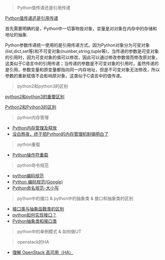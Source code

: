 > Python值传递还是引用传递

[Python值传递还是引用传递](https://blog.csdn.net/hohaizx/article/details/78427406)


首先需要明确的是，Python中一切事物皆对象，变量是对对象在内存中的存储和地址的抽象.

Python参数传递统一使用的是引用传递方式。因为Python对象分为可变对象(list,dict,set等)和不可变对象(number,string,tuple等)，当传递的参数是可变对象的引用时，因为可变对象的值可以修改，因此可以通过修改参数值而修改原对象，这类似于C语言中的引用传递；当传递的参数是不可变对象的引用时，虽然传递的是引用，参数变量和原变量都指向同一内存地址，但是不可变对象无法修改，所以参数的重新赋值不会影响原对象，这类似于C语言中的值传递。

> python2和python3的区别

[python2和python3的重要区别](https://blog.csdn.net/weixin_43598885/article/details/113093474)

[Python2和Python3的区别](https://zhuanlan.zhihu.com/p/161380701)


> python内存管理
- [Python内存管理及释放](https://blog.csdn.net/jiangjiang_jian/article/details/79140742)
- [没白熬夜，终于把Python的内存管理机制搞明白了](https://zhuanlan.zhihu.com/p/164627977)


> python重载
- [Python操作符重载](https://www.yiibai.com/python/operator-overloading.html)

> python命令规范
- [python编码规范](https://blog.csdn.net/qq_33591055/article/details/99581791)
- [Python 编码规范(Google)](https://www.runoob.com/w3cnote/google-python-styleguide.html)
- [Python命名规范-大小写](https://blog.csdn.net/quietbxj/article/details/107188786)

> python中的接口 & python中的抽象类 & 接口和抽象类的区别 
- [接口类与抽象函数类的区别](https://blog.csdn.net/qq_36098284/article/details/80751701)
- [python如何实现接口？](https://blog.csdn.net/weixin_42181824/article/details/81874725)
- [Python抽象类和接口类](https://www.cnblogs.com/weihengblog/p/8528967.html)


> python中的单例模式 & 如何做UT


> openstack的HA
- [理解 OpenStack 高可用（HA）](https://www.cnblogs.com/sammyliu/p/4741967.html)

